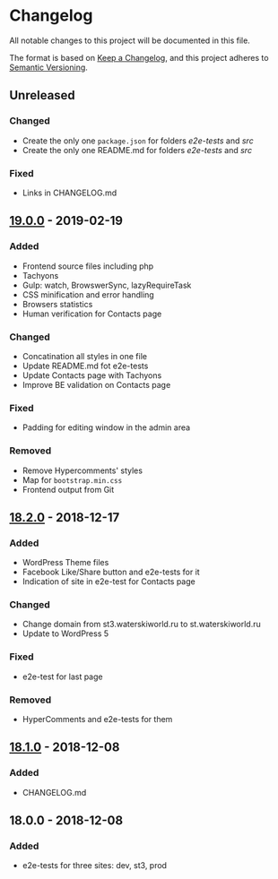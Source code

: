 # Changelog
All notable changes to this project will be documented in this file.

The format is based on [Keep a Changelog],
and this project adheres to [Semantic Versioning].

## Unreleased
### Changed
- Create the only one `package.json` for folders *e2e-tests* and *src*
- Create the only one README.md for folders *e2e-tests* and *src*

### Fixed
- Links in CHANGELOG.md

## [19.0.0] - 2019-02-19
### Added
- Frontend source files including php
- Tachyons
- Gulp: watch, BrowswerSync, lazyRequireTask
- CSS minification and error handling
- Browsers statistics
- Human verification for Contacts page

### Changed
- Concatination all styles in one file
- Update README.md fot e2e-tests
- Update Contacts page with Tachyons
- Improve BE validation on Contacts page

### Fixed
- Padding for editing window in the admin area

### Removed
- Remove Hypercomments' styles
- Map for `bootstrap.min.css`
- Frontend output from Git

## [18.2.0] - 2018-12-17
### Added
- WordPress Theme files
- Facebook Like/Share button and e2e-tests for it
- Indication of site in e2e-test for Contacts page

### Changed
- Change domain from st3.waterskiworld.ru to st.waterskiworld.ru
- Update to WordPress 5

### Fixed
- e2e-test for last page

### Removed
- HyperComments and e2e-tests for them

## [18.1.0] - 2018-12-08
### Added
- CHANGELOG.md

## 18.0.0 - 2018-12-08
### Added
- e2e-tests for three sites: dev, st3, prod

[Keep a Changelog]: https://keepachangelog.com/en/1.0.0/
[Semantic Versioning]: https://semver.org/spec/v2.0.0.html
[19.0.0]: https://github.com/nekhaevskiy/waterskiworld/compare/v18.2.0...v19.0.0
[18.2.0]: https://github.com/nekhaevskiy/waterskiworld/compare/v18.1.0...v18.2.0
[18.1.0]: https://github.com/nekhaevskiy/waterskiworld/compare/v18.0.0...v18.1.0
